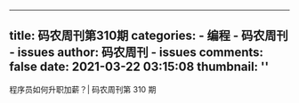 
---
title: 码农周刊第310期
categories: 
    - 编程
    - 码农周刊 - issues
author: 码农周刊 - issues
comments: false
date: 2021-03-22 03:15:08
thumbnail: ''
---

<div>   
程序员如何升职加薪？| 码农周刊第 310 期  
</div>
            